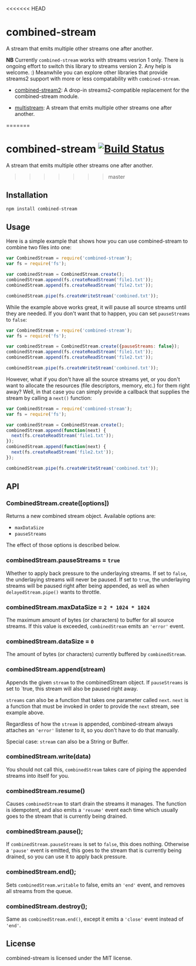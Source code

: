 <<<<<<< HEAD
# combined-stream

A stream that emits multiple other streams one after another.

**NB** Currently `combined-stream` works with streams vesrion 1 only. There is ongoing effort to switch this library to streams version 2. Any help is welcome. :) Meanwhile you can explore other libraries that provide streams2 support with more or less compatability with `combined-stream`.

- [combined-stream2](https://www.npmjs.com/package/combined-stream2): A drop-in streams2-compatible replacement for the combined-stream module.

- [multistream](https://www.npmjs.com/package/multistream): A stream that emits multiple other streams one after another.

=======
# combined-stream [![Build Status](https://travis-ci.org/felixge/node-combined-stream.svg?branch=master)](https://travis-ci.org/felixge/node-combined-stream)

A stream that emits multiple other streams one after another.

>>>>>>> master
## Installation

``` bash
npm install combined-stream
```

## Usage

Here is a simple example that shows how you can use combined-stream to combine
two files into one:

``` javascript
var CombinedStream = require('combined-stream');
var fs = require('fs');

var combinedStream = CombinedStream.create();
combinedStream.append(fs.createReadStream('file1.txt'));
combinedStream.append(fs.createReadStream('file2.txt'));

combinedStream.pipe(fs.createWriteStream('combined.txt'));
```

While the example above works great, it will pause all source streams until
they are needed. If you don't want that to happen, you can set `pauseStreams`
to `false`:

``` javascript
var CombinedStream = require('combined-stream');
var fs = require('fs');

var combinedStream = CombinedStream.create({pauseStreams: false});
combinedStream.append(fs.createReadStream('file1.txt'));
combinedStream.append(fs.createReadStream('file2.txt'));

combinedStream.pipe(fs.createWriteStream('combined.txt'));
```

However, what if you don't have all the source streams yet, or you don't want
to allocate the resources (file descriptors, memory, etc.) for them right away?
Well, in that case you can simply provide a callback that supplies the stream
by calling a `next()` function:

``` javascript
var CombinedStream = require('combined-stream');
var fs = require('fs');

var combinedStream = CombinedStream.create();
combinedStream.append(function(next) {
  next(fs.createReadStream('file1.txt'));
});
combinedStream.append(function(next) {
  next(fs.createReadStream('file2.txt'));
});

combinedStream.pipe(fs.createWriteStream('combined.txt'));
```

## API

### CombinedStream.create([options])

Returns a new combined stream object. Available options are:

* `maxDataSize`
* `pauseStreams`

The effect of those options is described below.

### combinedStream.pauseStreams = `true`

Whether to apply back pressure to the underlaying streams. If set to `false`,
the underlaying streams will never be paused. If set to `true`, the
underlaying streams will be paused right after being appended, as well as when
`delayedStream.pipe()` wants to throttle.

### combinedStream.maxDataSize = `2 * 1024 * 1024`

The maximum amount of bytes (or characters) to buffer for all source streams.
If this value is exceeded, `combinedStream` emits an `'error'` event.

### combinedStream.dataSize = `0`

The amount of bytes (or characters) currently buffered by `combinedStream`.

### combinedStream.append(stream)

Appends the given `stream` to the combinedStream object. If `pauseStreams` is
set to `true, this stream will also be paused right away.

`streams` can also be a function that takes one parameter called `next`. `next`
is a function that must be invoked in order to provide the `next` stream, see
example above.

Regardless of how the `stream` is appended, combined-stream always attaches an
`'error'` listener to it, so you don't have to do that manually.

Special case: `stream` can also be a String or Buffer.

### combinedStream.write(data)

You should not call this, `combinedStream` takes care of piping the appended
streams into itself for you.

### combinedStream.resume()

Causes `combinedStream` to start drain the streams it manages. The function is
idempotent, and also emits a `'resume'` event each time which usually goes to
the stream that is currently being drained.

### combinedStream.pause();

If `combinedStream.pauseStreams` is set to `false`, this does nothing.
Otherwise a `'pause'` event is emitted, this goes to the stream that is
currently being drained, so you can use it to apply back pressure.

### combinedStream.end();

Sets `combinedStream.writable` to false, emits an `'end'` event, and removes
all streams from the queue.

### combinedStream.destroy();

Same as `combinedStream.end()`, except it emits a `'close'` event instead of
`'end'`.

## License

combined-stream is licensed under the MIT license.

